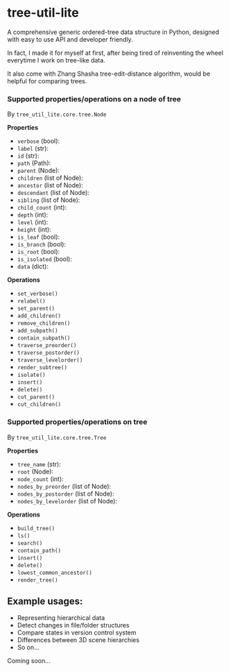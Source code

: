 # tree-util-lite

A comprehensive generic ordered-tree data structure in Python, designed with easy to use API and developer friendly.

In fact, I made it for myself at first, after being tired of reinventing the wheel everytime I work on tree-like data.

It also come with Zhang Shasha tree-edit-distance algorithm, would be helpful for comparing trees.

### Supported properties/operations on a node of tree

By `tree_util_lite.core.tree.Node`

**Properties**

 * `verbose` (bool):
 * `label` (str):
 * `id` (str):
 * `path` (Path):
 * `parent` (Node):
 * `children` (list of Node):
 * `ancestor` (list of Node):
 * `descendant` (list of Node):
 * `sibling` (list of Node):
 * `child_count` (int):
 * `depth` (int):
 * `level` (int):
 * `height` (int):
 * `is_leaf` (bool):
 * `is_branch` (bool):
 * `is_root` (bool):
 * `is_isolated` (bool):
 * `data` (dict):

**Operations**

 * `set_verbose()`
 * `relabel()`
 * `set_parent()`
 * `add_children()`
 * `remove_children()`
 * `add_subpath()`
 * `contain_subpath()`
 * `traverse_preorder()`
 * `traverse_postorder()`
 * `traverse_levelorder()`
 * `render_subtree()`
 * `isolate()`
 * `insert()`
 * `delete()`
 * `cut_parent()`
 * `cut_children()`

### Supported properties/operations on tree

By `tree_util_lite.core.tree.Tree`

**Properties**

 * `tree_name` (str):
 * `root` (Node):
 * `node_count` (int):
 * `nodes_by_preorder` (list of Node):
 * `nodes_by_postorder` (list of Node):
 * `nodes_by_levelorder` (list of Node):

**Operations**

 * `build_tree()`
 * `ls()`
 * `search()`
 * `contain_path()`
 * `insert()`
 * `delete()`
 * `lowest_common_ancestor()`
 * `render_tree()`

## Example usages:

 * Representing hierarchical data
 * Detect changes in file/folder structures
 * Compare states in version control system
 * Differences between 3D scene hierarchies
 * So on...

Coming soon...